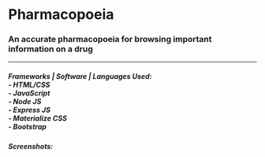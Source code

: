 # Pharmacopoeia
<h3>An accurate pharmacopoeia for browsing important information on a drug</h3>
<hr/>
<h5>Frameworks | Software | Languages Used: <br>
- HTML/CSS <br>
- JavaScript <br>
- Node JS <br>
- Express JS <br>
- Materialize CSS <br>
- Bootstrap <br>

<h5>Screenshots:</h5>

